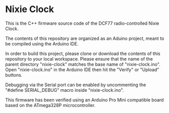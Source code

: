 # Nixie Clock

This is the C++ firmware source code of the DCF77 radio-controlled Nixie Clock.

The contents of this repository are organized as an Aduino project, meant to be compiled using the Arduino IDE.

In order to build this project, please clone or download the contents of this repository to your local workspace. Please ensure that the name of the parent directory "nixie-clock" matches the base name of "nixie-clock.ino". Open "nixie-clock.ino" in the Arduino IDE then hit the "Verify" or "Upload" buttons.

Debugging via the Serial port can be enabled by uncommenting the "#define SERIAL_DEBUG" macro inside "nixie-clock.ino".

This firmware has been verified using an Arduino Pro Mini  compatible board based on the ATmega328P microcontroller.
